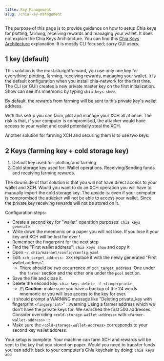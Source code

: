 ```yaml
---
title: Key Management
slug: /chia-key-management
---
```


The purpose of this page is to provide guidance on how to setup Chia keys for plotting, farming, receiving rewards and managing your wallet.
It does not explain the Chia Keys Architecture. You can find this [Chia Keys Architecture](/key-architecture) explanation.
It is mostly CLI focused; sorry GUI users.

## 1 key (default)

This solution is the most straightforward, you use only one key for everything: plotting, farming, receiving rewards, managing your wallet.
It is the default configuration when you install chia-network for the first time.
The CLI (or GUI) creates a new private master key on the first initialization. Show can see it's mnemonic by typing `chia keys show`.

By default, the rewards from farming will be sent to this private key's wallet address.

With this setup you can farm, plot and manage your XCH all at once.
The risk is that, if your computer is compromised, the attacker would have access to your wallet and could potentially steal the XCH.

Another solution for farming XCH and securing them is to use two keys:

## 2 Keys (farming key + cold storage key)

1. Default key used for: plotting and farming
1. Cold storage key used for: Wallet operations. Receiving/Sending funds and receiving farming rewards.

The downside of that solution is that you will not have direct access to your wallet and XCH. Would you want to do an XCH operation you will have to manually import the cold storage key. The upside is: even if your computer is compromised the attacker will not be able to access your wallet. Since the private key receiving rewards will not be stored on it.

Configuration steps:

- Create a second key for "wallet" operation purposes: `chia keys generate`
- Write down the mnemonic on a paper you will not lose. If you lose it your key and XCH will be lost for ever !
- Remember the fingerprint for the next step
- Find the "First wallet address": `chia keys show` and copy it
- Open `~/.chia/mainnet/config/config.yaml`
- Edit: `xch_target_address: XXX` replace it with the newly generated "First wallet address".
  - There should be two occurrence of `xch_target_address`. One under the `farmer` section and the other one under the `pool` section.
- Save the file and close it.
- Delete the second key: `chia keys delete -f <fingerprint>`
  - /!\ **Caution**: make sure you have a backup of the 24 words mnemonic or you will lose access to the key for ever.
- It should prompt a WARNING message like "Deleting private_key with fingerprint `<fingerprint>`"
  :::warning
  Using a farmer address which we don't have the private keys for. We searched the first 500 addresses. Consider overriding `<cold-storage-wallet-address>` with `<farmer-wallet-address>`
  :::
- Make sure the `<cold-storage-wallet-address>` corresponds to your second key wallet address.

Your setup is complete. Your machine can farm XCH and rewards will be sent to the key that you stored on paper.
Would you need to transfer funds you can add it back to your computer's Chia keychain by doing: `chia keys add`
